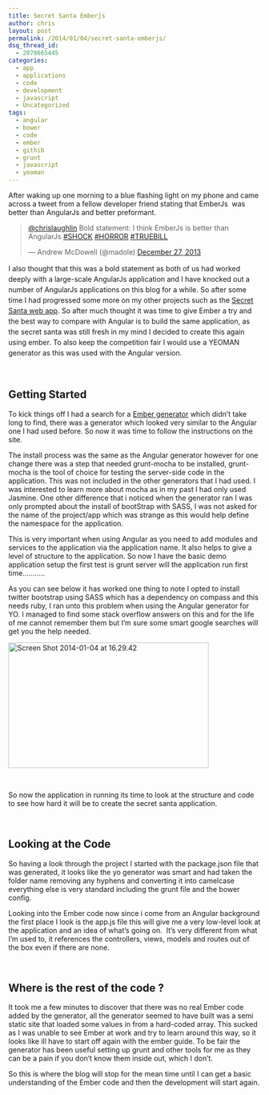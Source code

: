 ```yaml
---
title: Secret Santa Emberjs
author: chris
layout: post
permalink: /2014/01/04/secret-santa-emberjs/
dsq_thread_id:
  - 2878665445
categories:
  - app
  - applications
  - code
  - development
  - javascript
  - Uncategorized
tags:
  - angular
  - bower
  - code
  - ember
  - githib
  - grunt
  - javascript
  - yeoman
---
```

After waking up one morning to a blue flashing light on my phone and came across a tweet from a fellow developer friend stating that EmberJs  was better than AngularJs and better preformant.

<blockquote class="twitter-tweet" width="550">
  <p>
    <a href="https://twitter.com/chrislaughlin">@chrislaughlin</a> Bold statement: I think EmberJs is better than AngularJs <a href="https://twitter.com/search?q=%23SHOCK&src=hash">#SHOCK</a> <a href="https://twitter.com/search?q=%23HORROR&src=hash">#HORROR</a> <a href="https://twitter.com/search?q=%23TRUEBILL&src=hash">#TRUEBILL</a>
  </p>
  
  <p>
    &mdash; Andrew McDowell (@madole) <a href="https://twitter.com/madole/statuses/416445884151234560">December 27, 2013</a>
  </p>
</blockquote>



<p style="text-align: left;">
  <span style="line-height: 1.5em;">I also thought that this was a bold statement as both of us had worked deeply with a large-scale AngularJs application and I have knocked out a number of AngularJs applications on this blog for a while. So after some time I had progressed some more on my other projects such as the </span><a style="line-height: 1.5em;" title="Secret Santa: Any excuse to use JavaScript" href="http://www.christopherlaughlin.co.uk/2013/12/15/secret-santa-any-excuse-to-use-javascript/">Secret Santa web app</a><span style="line-height: 1.5em;">. So after much thought it was time to give Ember a try and the best way to compare with Angular is to build the same application, as the secret santa was still fresh in my mind I decided to create this again using ember. To also keep the competition fair I would use a YEOMAN generator as this was used with the Angular version.</span>
</p>

&nbsp;

## Getting Started

To kick things off I had a search for a <a title="EmberJs YEOMAN Generator" href="https://github.com/yeoman/generator-ember" target="_blank">Ember generator</a> which didn&#8217;t take long to find, there was a generator which looked very similar to the Angular one I had used before. So now it was time to follow the instructions on the site.

The install process was the same as the Angular generator however for one change there was a step that needed grunt-mocha to be installed, grunt-mocha is the tool of choice for testing the server-side code in the application. This was not included in the other generators that I had used. I was interested to learn more about mocha as in my past I had only used Jasmine. One other difference that i noticed when the generator ran I was only prompted about the install of bootStrap with SASS, I was not asked for the name of the project/app which was strange as this would help define the namespace for the application.

This is very important when using Angular as you need to add modules and services to the application via the application name. It also helps to give a level of structure to the application. So now I have the basic demo application setup the first test is grunt server will the application run first time&#8230;&#8230;&#8230;..

As you can see below it has worked one thing to note I opted to install twitter bootstrap using SASS which has a dependency on compass and this needs ruby, I ran unto this problem when using the Angular generator for YO. I managed to find some stack overflow answers on this and for the life of me cannot remember them but I&#8217;m sure some smart google searches will get you the help needed.

[<img class="size-medium wp-image-1609 aligncenter" alt="Screen Shot 2014-01-04 at 16.29.42" src="http://www.christopherlaughlin.co.uk/wp-content/uploads/2014/01/Screen-Shot-2014-01-04-at-16.29.42-400x250.png" width="400" height="250" />][1]

&nbsp;

So now the application in running its time to look at the structure and code to see how hard it will be to create the secret santa application.

&nbsp;

## Looking at the Code

So having a look through the project I started with the package.json file that was generated, it looks like the yo generator was smart and had taken the folder name removing any hyphens and converting it into camelcase everything else is very standard including the grunt file and the bower config.

Looking into the Ember code now since i come from an Angular background the first place I look is the app.js file this will give me a very low-level look at the application and an idea of what&#8217;s going on.  It&#8217;s very different from what I&#8217;m used to, it references the controllers, views, models and routes out of the box even if there are none.

&nbsp;

## Where is the rest of the code ?

It took me a few minutes to discover that there was no real Ember code added by the generator, all the generator seemed to have built was a semi static site that loaded some values in from a hard-coded array. This sucked as I was unable to see Ember at work and try to learn around this way, so it looks like ill have to start off again with the ember guide. To be fair the generator has been useful setting up grunt and other tools for me as they can be a pain if you don&#8217;t know them inside out, which I don&#8217;t.

So this is where the blog will stop for the mean time until I can get a basic understanding of the Ember code and then the development will start again.

 [1]: http://www.christopherlaughlin.co.uk/wp-content/uploads/2014/01/Screen-Shot-2014-01-04-at-16.29.42.png